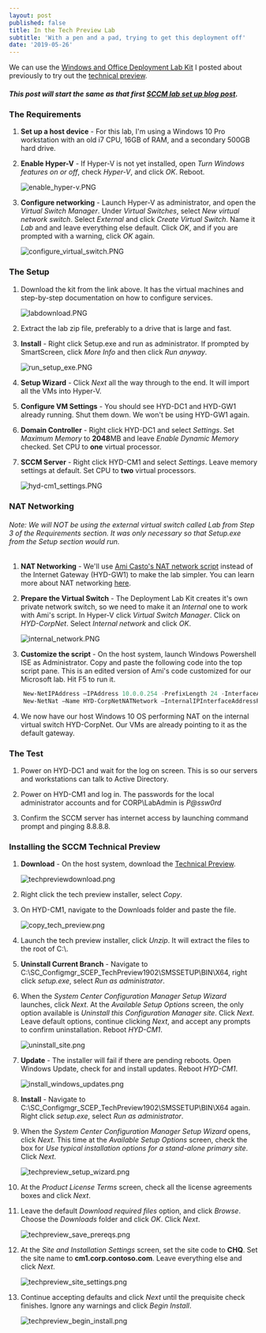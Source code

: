 ```yaml
---
layout: post
published: false
title: In the Tech Preview Lab
subtitle: 'With a pen and a pad, trying to get this deployment off'
date: '2019-05-26'
---
```


We can use the [Windows and Office Deployment Lab Kit](https://www.microsoft.com/en-us/evalcenter/evaluate-lab-kit) I posted about previously to try out the [technical preview](https://www.microsoft.com/en-us/evalcenter/evaluate-system-center-configuration-manager-and-endpoint-protection-technical-preview).

##### This post will start the same as that first [SCCM lab set up blog post](https://doug.seiler.us/2018-05-30-set-up-the-sccm-lab/).

### The Requirements
1. **Set up a host device** - For this lab, I'm using a Windows 10 Pro workstation with an old i7 CPU, 16GB of RAM, and a secondary 500GB hard drive.

2. **Enable Hyper-V** -  If Hyper-V is not yet installed, open _Turn Windows features on or off_, check _Hyper-V_, and click _OK_. Reboot.

    ![enable_hyper-v.PNG](/img/200/enable_hyper-v.PNG)
3. **Configure networking** - Launch Hyper-V as administrator, and open the _Virtual Switch Manager_.  Under _Virtual Switches_, select _New virtual network switch_.  Select _External_ and click _Create Virtual Switch_.  Name it _Lab_ and and leave everything else default.  Click _OK_, and if you are prompted with a warning, click _OK_ again.

    ![configure_virtual_switch.PNG](/img/200/configure_virtual_switch.PNG)

### The Setup
1. Download the kit from the link above.  It has the virtual machines and step-by-step documentation on how to configure services.

    ![labdownload.PNG](/img/200/labdownload.png)
2. Extract the lab zip file, preferably to a drive that is large and fast.

3. **Install** - Right click Setup.exe and run as administrator.  If prompted by SmartScreen, click _More Info_ and then click _Run anyway_.

    ![run_setup_exe.PNG](/img/200/run_setup_exe.PNG)
4. **Setup Wizard** - Click _Next_ all the way through to the end.  It will import all the VMs into Hyper-V.

5. **Configure VM Settings** - You should see HYD-DC1 and HYD-GW1 already running.  Shut them down.  We won't be using HYD-GW1 again.

6. **Domain Controller** - Right click HYD-DC1 and select _Settings_. Set _Maximum Memory_ to **2048**MB and leave _Enable Dynamic Memory_ checked.  Set CPU to **one** virtual processor.

7. **SCCM Server** - Right click HYD-CM1 and select _Settings_. Leave memory settings at default. Set CPU to **two** virtual processors.

    ![hyd-cm1_settings.PNG](/img/200/hyd-cm1_settings.PNG)

### NAT Networking
###### Note: We will NOT be using the external virtual switch called _Lab_ from _Step 3_ of the _Requirements_ section.  It was only necessary so that Setup.exe from the _Setup_ section would run.
1. **NAT Networking** - We'll use [Ami Casto's NAT network script](https://deploymentresearch.com/Research/Post/558/Setting-Up-New-Networking-Features-in-Server-2016 "Setting Up New Networking Features in Server 2016") instead of the Internet Gateway (HYD-GW1) to make the lab simpler.  You can learn more about NAT networking [here](https://docs.microsoft.com/en-us/virtualization/hyper-v-on-windows/user-guide/setup-nat-network "Set up a NAT network").

2.  **Prepare the Virtual Switch** - The Deployment Lab Kit creates it's own private network switch, so we need to make it an _Internal_ one to work with Ami's script.  In Hyper-V click _Virtual Switch Manager_.  Click on _HYD-CorpNet_.  Select _Internal network_ and click _OK_.

    ![internal_network.PNG](/img/200/internal_network.PNG)
3. **Customize the script** - On the host system, launch Windows Powershell ISE as Administrator.  Copy and paste the following code into the top script pane.  This is an edited version of Ami's code customized for our Microsoft lab.  Hit F5 to run it.
```powershell
    New-NetIPAddress –IPAddress 10.0.0.254 -PrefixLength 24 -InterfaceAlias "vEthernet (HYD-CorpNet)" 
    New-NetNat –Name HYD-CorpNetNATNetwork –InternalIPInterfaceAddressPrefix 10.0.0.0/24
```
4. We now have our host Windows 10 OS performing NAT on the internal virtual switch HYD-CorpNet.  Our VMs are already pointing to it as the default gateway.

### The Test
1. Power on HYD-DC1 and wait for the log on screen.  This is so our servers and workstations can talk to Active Directory.

2. Power on HYD-CM1 and log in.  The passwords for the local administrator accounts and for CORP\LabAdmin is _P@ssw0rd_

3. Confirm the SCCM server has internet access by launching command prompt and pinging 8.8.8.8.

### Installing the SCCM Technical Preview
1. **Download** - On the host system, download the [Technical Preview](https://www.microsoft.com/en-us/evalcenter/evaluate-system-center-configuration-manager-and-endpoint-protection-technical-preview).

    ![techpreviewdownload.png](/img/500/techpreviewdownload.png)
2. Right click the tech preview installer, select _Copy_.

3. On HYD-CM1, navigate to the Downloads folder and paste the file.

    ![copy_tech_preview.png](/img/500/copy_tech_preview.png)
4. Launch the tech preview installer, click _Unzip_.  It will extract the files to the root of C:\\.

5. **Uninstall Current Branch** - Navigate to C:\SC_Configmgr_SCEP_TechPreview1902\SMSSETUP\BIN\X64, right click _setup.exe_, select _Run as administrator_.

6. When the _System Center Configuration Manager Setup Wizard_ launches, click _Next_.  At the _Available Setup Options_ screen, the only option available is _Uninstall this Configuration Manager site_.  Click _Next_.  Leave default options, continue clicking _Next_, and accept any prompts to confirm uninstallation.  Reboot _HYD-CM1_.

    ![uninstall_site.png](/img/500/uninstall_site.png)
7. **Update** - The installer will fail if there are pending reboots.  Open Windows Update, check for and install updates.  Reboot _HYD-CM1_.

    ![install_windows_updates.png](/img/500/install_windows_updates.png)
8. **Install** - Navigate to C:\SC_Configmgr_SCEP_TechPreview1902\SMSSETUP\BIN\X64 again. Right click _setup.exe_, select _Run as administrator_.

9. When the _System Center Configuration Manager Setup Wizard_ opens, click _Next_.  This time at the _Available Setup Options_ screen, check the box for _Use typical installation options for a stand-alone primary site_.  Click _Next_.

    ![techpreview_setup_wizard.png](/img/500/techpreview_setup_wizard.png)
10. At the _Product License Terms_ screen, check all the license agreements boxes and click _Next_.

11. Leave the default _Download required files_ option, and click _Browse_.  Choose the _Downloads_ folder and click _OK_.  Click _Next_.

    ![techpreview_save_prereqs.png](/img/500/techpreview_save_prereqs.png)
12. At the _Site and Installation Settings_ screen, set the site code to **CHQ**.  Set the site name to **cm1.corp.contoso.com**.  Leave everything else and click _Next_.

    ![techpreview_site_settings.png](/img/500/techpreview_site_settings.png)
13. Continue accepting defaults and click _Next_ until the prequisite check finishes.  Ignore any warnings and click _Begin Install_.

    ![techpreview_begin_install.png](/img/500/techpreview_begin_install.png)
